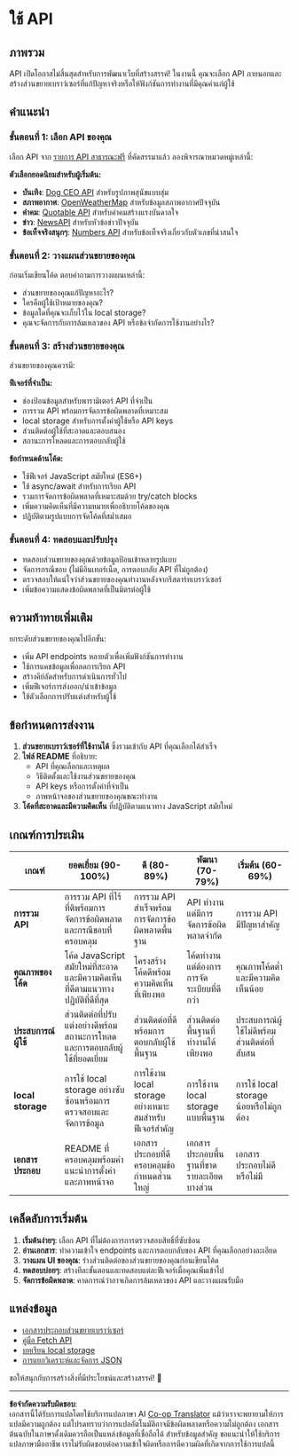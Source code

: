 <!--
CO_OP_TRANSLATOR_METADATA:
{
  "original_hash": "25b8d28b8531352d4eb67291fd7824c4",
  "translation_date": "2025-10-23T21:23:53+00:00",
  "source_file": "5-browser-extension/2-forms-browsers-local-storage/assignment.md",
  "language_code": "th"
}
-->
# ใช้ API

## ภาพรวม

API เปิดโอกาสไม่สิ้นสุดสำหรับการพัฒนาเว็บที่สร้างสรรค์! ในงานนี้ คุณจะเลือก API ภายนอกและสร้างส่วนขยายเบราว์เซอร์ที่แก้ปัญหาจริงหรือให้ฟังก์ชันการทำงานที่มีคุณค่าแก่ผู้ใช้

## คำแนะนำ

### ขั้นตอนที่ 1: เลือก API ของคุณ
เลือก API จาก [รายการ API สาธารณะฟรี](https://github.com/public-apis/public-apis) ที่คัดสรรมาแล้ว ลองพิจารณาหมวดหมู่เหล่านี้:

**ตัวเลือกยอดนิยมสำหรับผู้เริ่มต้น:**
- **บันเทิง**: [Dog CEO API](https://dog.ceo/dog-api/) สำหรับรูปภาพสุนัขแบบสุ่ม
- **สภาพอากาศ**: [OpenWeatherMap](https://openweathermap.org/api) สำหรับข้อมูลสภาพอากาศปัจจุบัน
- **คำคม**: [Quotable API](https://quotable.io/) สำหรับคำคมสร้างแรงบันดาลใจ
- **ข่าว**: [NewsAPI](https://newsapi.org/) สำหรับหัวข้อข่าวปัจจุบัน
- **ข้อเท็จจริงสนุกๆ**: [Numbers API](http://numbersapi.com/) สำหรับข้อเท็จจริงเกี่ยวกับตัวเลขที่น่าสนใจ

### ขั้นตอนที่ 2: วางแผนส่วนขยายของคุณ
ก่อนเริ่มเขียนโค้ด ตอบคำถามการวางแผนเหล่านี้:
- ส่วนขยายของคุณแก้ปัญหาอะไร?
- ใครคือผู้ใช้เป้าหมายของคุณ?
- ข้อมูลใดที่คุณจะเก็บไว้ใน local storage?
- คุณจะจัดการกับการล้มเหลวของ API หรือข้อจำกัดการใช้งานอย่างไร?

### ขั้นตอนที่ 3: สร้างส่วนขยายของคุณ
ส่วนขยายของคุณควรมี:

**ฟีเจอร์ที่จำเป็น:**
- ช่องป้อนข้อมูลสำหรับพารามิเตอร์ API ที่จำเป็น
- การรวม API พร้อมการจัดการข้อผิดพลาดที่เหมาะสม
- local storage สำหรับการตั้งค่าผู้ใช้หรือ API keys
- ส่วนติดต่อผู้ใช้ที่สะอาดและตอบสนอง
- สถานะการโหลดและการตอบกลับผู้ใช้

**ข้อกำหนดด้านโค้ด:**
- ใช้ฟีเจอร์ JavaScript สมัยใหม่ (ES6+)
- ใช้ async/await สำหรับการเรียก API
- รวมการจัดการข้อผิดพลาดที่เหมาะสมด้วย try/catch blocks
- เพิ่มความคิดเห็นที่มีความหมายเพื่ออธิบายโค้ดของคุณ
- ปฏิบัติตามรูปแบบการจัดโค้ดที่สม่ำเสมอ

### ขั้นตอนที่ 4: ทดสอบและปรับปรุง
- ทดสอบส่วนขยายของคุณด้วยข้อมูลป้อนเข้าหลายรูปแบบ
- จัดการกรณีขอบ (ไม่มีอินเทอร์เน็ต, การตอบกลับ API ที่ไม่ถูกต้อง)
- ตรวจสอบให้แน่ใจว่าส่วนขยายของคุณทำงานหลังจากรีสตาร์ทเบราว์เซอร์
- เพิ่มข้อความแสดงข้อผิดพลาดที่เป็นมิตรต่อผู้ใช้

## ความท้าทายเพิ่มเติม

ยกระดับส่วนขยายของคุณไปอีกขั้น:
- เพิ่ม API endpoints หลายตัวเพื่อเพิ่มฟังก์ชันการทำงาน
- ใช้การแคชข้อมูลเพื่อลดการเรียก API
- สร้างคีย์ลัดสำหรับการดำเนินการทั่วไป
- เพิ่มฟีเจอร์การส่งออก/นำเข้าข้อมูล
- ใช้ตัวเลือกการปรับแต่งสำหรับผู้ใช้

## ข้อกำหนดการส่งงาน

1. **ส่วนขยายเบราว์เซอร์ที่ใช้งานได้** ซึ่งรวมเข้ากับ API ที่คุณเลือกได้สำเร็จ
2. **ไฟล์ README** ที่อธิบาย:
   - API ที่คุณเลือกและเหตุผล
   - วิธีติดตั้งและใช้งานส่วนขยายของคุณ
   - API keys หรือการตั้งค่าที่จำเป็น
   - ภาพหน้าจอของส่วนขยายของคุณขณะทำงาน
3. **โค้ดที่สะอาดและมีความคิดเห็น** ที่ปฏิบัติตามแนวทาง JavaScript สมัยใหม่

## เกณฑ์การประเมิน

| เกณฑ์ | ยอดเยี่ยม (90-100%) | ดี (80-89%) | พัฒนา (70-79%) | เริ่มต้น (60-69%) |
|-------|----------------------|-------------|-----------------|-------------------|
| **การรวม API** | การรวม API ที่ไร้ที่ติพร้อมการจัดการข้อผิดพลาดและกรณีขอบที่ครอบคลุม | การรวม API สำเร็จพร้อมการจัดการข้อผิดพลาดพื้นฐาน | API ทำงานแต่มีการจัดการข้อผิดพลาดจำกัด | การรวม API มีปัญหาสำคัญ |
| **คุณภาพของโค้ด** | โค้ด JavaScript สมัยใหม่ที่สะอาดและมีความคิดเห็นที่ดีตามแนวทางปฏิบัติที่ดีที่สุด | โครงสร้างโค้ดดีพร้อมความคิดเห็นที่เพียงพอ | โค้ดทำงานแต่ต้องการการจัดระเบียบที่ดีกว่า | คุณภาพโค้ดต่ำและมีความคิดเห็นน้อย |
| **ประสบการณ์ผู้ใช้** | ส่วนติดต่อที่ปรับแต่งอย่างดีพร้อมสถานะการโหลดและการตอบกลับผู้ใช้ที่ยอดเยี่ยม | ส่วนติดต่อที่ดีพร้อมการตอบกลับผู้ใช้พื้นฐาน | ส่วนติดต่อพื้นฐานที่ทำงานได้เพียงพอ | ประสบการณ์ผู้ใช้ไม่ดีพร้อมส่วนติดต่อที่สับสน |
| **local storage** | การใช้ local storage อย่างซับซ้อนพร้อมการตรวจสอบและจัดการข้อมูล | การใช้งาน local storage อย่างเหมาะสมสำหรับฟีเจอร์สำคัญ | การใช้งาน local storage แบบพื้นฐาน | การใช้ local storage น้อยหรือไม่ถูกต้อง |
| **เอกสารประกอบ** | README ที่ครอบคลุมพร้อมคำแนะนำการตั้งค่าและภาพหน้าจอ | เอกสารประกอบที่ดีครอบคลุมข้อกำหนดส่วนใหญ่ | เอกสารประกอบพื้นฐานที่ขาดรายละเอียดบางส่วน | เอกสารประกอบไม่ดีหรือไม่มี |

## เคล็ดลับการเริ่มต้น

1. **เริ่มต้นง่ายๆ**: เลือก API ที่ไม่ต้องการการตรวจสอบสิทธิ์ที่ซับซ้อน
2. **อ่านเอกสาร**: ทำความเข้าใจ endpoints และการตอบกลับของ API ที่คุณเลือกอย่างละเอียด
3. **วางแผน UI ของคุณ**: ร่างส่วนติดต่อของส่วนขยายของคุณก่อนเขียนโค้ด
4. **ทดสอบบ่อยๆ**: สร้างทีละขั้นตอนและทดสอบแต่ละฟีเจอร์เมื่อคุณเพิ่มเข้าไป
5. **จัดการข้อผิดพลาด**: คาดการณ์ว่าอาจเกิดการล้มเหลวของ API และวางแผนรับมือ

## แหล่งข้อมูล

- [เอกสารประกอบส่วนขยายเบราว์เซอร์](https://developer.mozilla.org/docs/Mozilla/Add-ons/WebExtensions)
- [คู่มือ Fetch API](https://developer.mozilla.org/docs/Web/API/Fetch_API/Using_Fetch)
- [บทเรียน local storage](https://developer.mozilla.org/docs/Web/API/Window/localStorage)
- [การแยกวิเคราะห์และจัดการ JSON](https://developer.mozilla.org/docs/Web/JavaScript/Reference/Global_Objects/JSON)

ขอให้สนุกกับการสร้างสิ่งที่มีประโยชน์และสร้างสรรค์! 🚀

---

**ข้อจำกัดความรับผิดชอบ**:  
เอกสารนี้ได้รับการแปลโดยใช้บริการแปลภาษา AI [Co-op Translator](https://github.com/Azure/co-op-translator) แม้ว่าเราจะพยายามให้การแปลมีความถูกต้อง แต่โปรดทราบว่าการแปลอัตโนมัติอาจมีข้อผิดพลาดหรือความไม่ถูกต้อง เอกสารต้นฉบับในภาษาดั้งเดิมควรถือเป็นแหล่งข้อมูลที่เชื่อถือได้ สำหรับข้อมูลสำคัญ ขอแนะนำให้ใช้บริการแปลภาษามืออาชีพ เราไม่รับผิดชอบต่อความเข้าใจผิดหรือการตีความผิดที่เกิดจากการใช้การแปลนี้